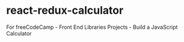 # react-redux-calculator
For freeCodeCamp - Front End Libraries Projects - Build a JavaScript Calculator
